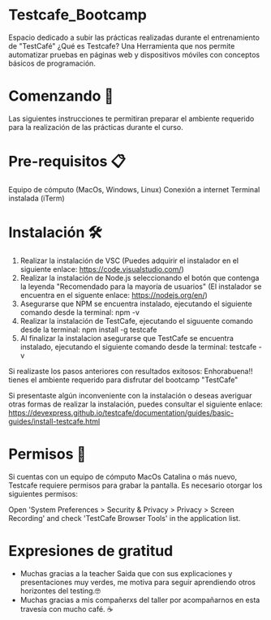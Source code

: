 # Testcafe_Bootcamp

Espacio dedicado a subir las prácticas realizadas durante el entrenamiento de "TestCafé"
¿Qué es Testcafe? Una Herramienta que nos permite automatizar pruebas en páginas web y dispositivos móviles con conceptos básicos de programación. 

# Comenzando 🚀

Las siguientes instrucciones te permitiran preparar el ambiente requerido para la realización de las prácticas durante el curso.  

# Pre-requisitos 📋

Equipo de cómputo (MacOs, Windows, Linux)
Conexión a internet
Terminal instalada (iTerm)

# Instalación 🛠️

1. Realizar la instalación de VSC (Puedes adquirir el instalador en el siguiente enlace: https://code.visualstudio.com/)
2. Realizar la instalación de Node.js seleccionando el botón que contenga la leyenda "Recomendado para la mayoría de usuarios" (El instalador se encuentra en el siguente enlace: https://nodejs.org/en/)
3. Asegurarse que NPM se encuentra instalado, ejecutando el siguiente comando desde la terminal: npm -v
4. Realizar la instalación de TestCafe, ejecutando el siguuente comando desde la terminal: npm install -g testcafe
5. Al finalizar la instalacion asegurarse que TestCafe se encuentra instalado, ejecutando el siguiente comando desde la terminal: testcafe -v

Si realizaste los pasos anteriores con resultados exitosos:
Enhorabuena!! tienes el ambiente requerido para disfrutar del bootcamp "TestCafe"

Si presentaste algún inconveniente con la instalación o deseas averiguar otras formas de realizar la instalación, puedes consultar el siguiente enlace:
https://devexpress.github.io/testcafe/documentation/guides/basic-guides/install-testcafe.html

# Permisos 📄

Si cuentas con un equipo de cómputo MacOs Catalina o más nuevo, Testcafe requiere permisos para grabar la pantalla. 
Es necesario otorgar los siguientes permisos:

Open 'System Preferences > Security & Privacy > Privacy > Screen Recording' and check 'TestCafe Browser Tools' in the application list.


# Expresiones de gratitud

* Muchas gracias a la teacher Saida que con sus explicaciones y presentaciones muy verdes, me motiva para seguir aprendiendo otros horizontes del testing.🤓
* Muchas gracias a mis compañerxs del taller por acompañarnos en esta travesía con mucho café. ☕

